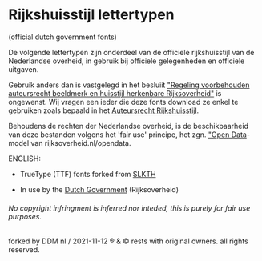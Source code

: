 # Rijkshuisstijl lettertypen 
  (official dutch government fonts)
  
  De volgende lettertypen zijn onderdeel van de officiele rijkshuisstijl van de Nederlandse overheid, in gebruik bij officiele gelegenheden en officiele uitgaven. 
  
  Gebruik anders dan is vastgelegd in het besluiit ["Regeling voorbehouden auteursrecht beeldmerk en huisstijl herkenbare Rijksoverheid"](https://wetten.overheid.nl/BWBR0024004/2008-08-07) is ongewenst.  Wij vragen een ieder die deze fonts download ze enkel te gebruiken zoals bepaald in het [Auteursrecht Rijkshuisstijl](https://www.rijkshuisstijl.nl/copyright/auteursrecht-rijkshuisstijl).
  
  Behoudens de rechten der Nederlandse overheid, is de beschikbaarheid van deze bestanden volgens het 'fair use' principe, 
  het zgn. ["Open Data](https://www.rijksoverheid.nl/opendata)-model van rijksoverheid.nl/opendata.
  
  
  
  ENGLISH:
  
  
* TrueType (TTF) fonts forked from [SLKTH](https://github.com/SLKTH)

* In use by the [Dutch Government](https://www.government.nl/contact) (Rijksoverheid)


###### No copyright infringment is inferred nor inteded, this is purely for fair use purposes.


forked by DDM nl / 2021-11-12 ® & © rests with original owners. all rights reserved. 
